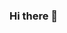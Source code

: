 ### Hi there 👋

<!--
**AmelieST/AmelieST** is a ✨ _special_ ✨ repository because its `README.md` (this file) appears on your GitHub profile.

Here are some ideas to get you started:

- 🔭 I’m currently working on ...
- 🌱 I’m currently learning ...
- 👯 I’m looking to collaborate on ...
- 🤔 I’m looking for help with ...
- 💬 Ask me about ...
📫 How to reach me: ameliesolanilla@gmail.com
- 😄 Pronouns: ...
- ⚡ Fun fact: ...
-->
